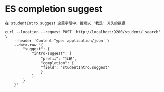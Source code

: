 # ES completion suggest

    在 studentIntro.suggest 这里字段中，搜索以 '我是' 开头的数据    

    curl --location --request POST 'http://localhost:9200/student/_search' \
        --header 'Content-Type: application/json' \
        --data-raw '{
            "suggest": {
                "intro-suggest": {
                    "prefix": "我是",
                    "completion": {
                    "field": "studentIntro.suggest"
                    }
                }
            }
        }'
